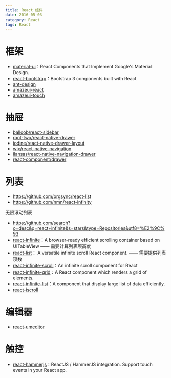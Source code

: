 ```yaml
---
title: React 组件
date: 2016-05-03
category: React
tags: React
---
```


# 框架
- [material-ui](https://github.com/callemall/material-ui)：React Components that Implement Google's Material Design.
- [react-bootstrap](https://github.com/react-bootstrap/react-bootstrap)：Bootstrap 3 components built with React
- [ant-design](https://github.com/ant-design/ant-design)
- [amazeui-react](https://github.com/amazeui/amazeui-react)
- [amazeui-touch](https://github.com/amazeui/amazeui-touch)

# 抽屉
- [balloob/react-sidebar](https://github.com/balloob/react-sidebar)
- [root-two/react-native-drawer](https://github.com/root-two/react-native-drawer)
- [iodine/react-native-drawer-layout](https://github.com/iodine/react-native-drawer-layout)
- [wix/react-native-navigation](https://github.com/wix/react-native-navigation)
- [ilansas/react-native-navigation-drawer](https://github.com/ilansas/react-native-navigation-drawer)
- [react-component/drawer](https://github.com/react-component/drawer)

# 列表
- https://github.com/orgsync/react-list
- https://github.com/nmn/react-infinity

无限滚动列表
- https://github.com/search?o=desc&q=react+infinite&s=stars&type=Repositories&utf8=%E2%9C%93
- [react-infinite](https://github.com/seatgeek/react-infinite)：A browser-ready efficient scrolling container based on UITableView —— 需要计算列表项高度
- [react-list](https://github.com/orgsync/react-list)： A versatile infinite scroll React component. —— 需要提供列表项数
- [react-infinite-scroll](https://github.com/guillaumervls/react-infinite-scroll)：An infinite scroll component for React
- [react-infinite-grid](https://github.com/ggordan/react-infinite-grid)：A React component which renders a grid of elements.
- [react-infinite-list](https://github.com/jankopriva/react-infinite-list)：A component that display large list of data efficiently.
- [react-iscroll](https://github.com/schovi/react-iscroll)

# 编辑器
- [react-umeditor](https://github.com/liuhong1happy/react-umeditor)

# 触控
- [react-hammerjs](https://github.com/JedWatson/react-hammerjs)：ReactJS / HammerJS integration. Support touch events in your React app.
